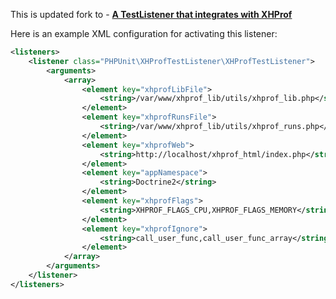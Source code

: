This is updated fork to - **[A TestListener that integrates with XHProf](https://github.com/phpunit/phpunit-testlistener-xhprof)**

Here is an example XML configuration for activating this listener:

```xml
<listeners>
    <listener class="PHPUnit\XHProfTestListener\XHProfTestListener">
        <arguments>
            <array>
                <element key="xhprofLibFile">
                    <string>/var/www/xhprof_lib/utils/xhprof_lib.php</string>
                </element>
                <element key="xhprofRunsFile">
                    <string>/var/www/xhprof_lib/utils/xhprof_runs.php</string>
                </element>
                <element key="xhprofWeb">
                    <string>http://localhost/xhprof_html/index.php</string>
                </element>
                <element key="appNamespace">
                    <string>Doctrine2</string>
                </element>
                <element key="xhprofFlags">
                    <string>XHPROF_FLAGS_CPU,XHPROF_FLAGS_MEMORY</string>
                </element>
                <element key="xhprofIgnore">
                    <string>call_user_func,call_user_func_array</string>
                </element>
            </array>
        </arguments>
    </listener>
</listeners>
```
